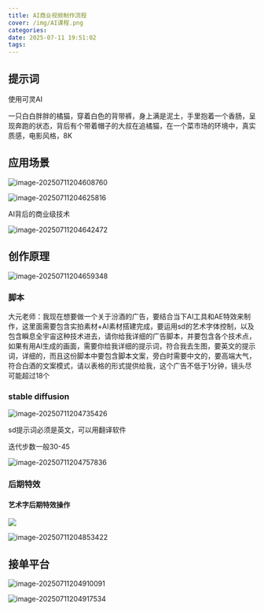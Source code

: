 ```yaml
---
title: AI商业视频制作流程
cover: /img/AI课程.png
categories:
date: 2025-07-11 19:51:02
tags:
---
```


## 提示词

使用可灵AI

一只白白胖胖的橘猫，穿着白色的背带裤，身上满是泥土，手里抱着一个香肠，呈现奔跑的状态，背后有个带着帽子的大叔在追橘猫，在一个菜市场的环境中，真实质感，电影风格，8K

## 应用场景

![image-20250711204608760](https://file.iglooblog.top/blog/article/image-20250711204608760.png)

![image-20250711204625816](https://file.iglooblog.top/blog/article/image-20250711204625816.png)

AI背后的商业级技术

![image-20250711204642472](https://file.iglooblog.top/blog/article/image-20250711204642472.png)

## 创作原理

![image-20250711204659348](https://file.iglooblog.top/blog/article/image-20250711204659348.png)

### 脚本

大元老师：我现在想要做一个关于汾酒的广告，要结合当下AI工具和AE特效来制作，这里面需要包含实拍素材+AI素材搭建完成，要运用sd的艺术字体控制，以及包含瞬息全宇宙这种技术进去，请你给我详细的广告脚本，并要包含各个技术点，如果有用AI生成的画面，需要你给我详细的提示词，符合我去生图，要英文的提示词，详细的，而且这份脚本中要包含脚本文案，旁白时需要中文的，要高端大气，符合白酒的文案模式，请以表格的形式提供给我，这个广告不低于1分钟，镜头尽可能超过18个

### stable diffusion

![image-20250711204735426](https://file.iglooblog.top/blog/article/image-20250711204735426.png)

sd提示词必须是英文，可以用翻译软件

迭代步数一般30-45

![image-20250711204757836](https://file.iglooblog.top/blog/article/image-20250711204757836.png)

### 后期特效

#### 艺术字后期特效操作

![](https://file.iglooblog.top/blog/article/%E6%88%AA%E5%B1%8F2025-07-11%2020.48.36.png)

![image-20250711204853422](https://file.iglooblog.top/blog/article/image-20250711204853422.png)

## 接单平台

![image-20250711204910091](https://file.iglooblog.top/blog/article/image-20250711204910091.png)

![image-20250711204917534](https://file.iglooblog.top/blog/article/image-20250711204917534.png)
